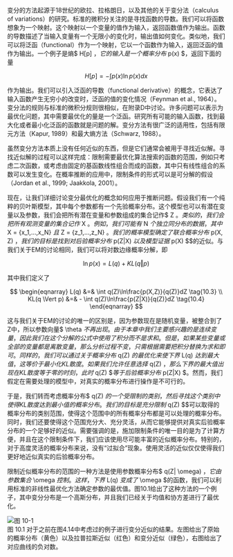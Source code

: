 变分的方法起源于18世纪的欧拉、拉格朗日，以及其他的关于变分法（calculus of variations）的研究。标准的微积分关注的是寻找函数的导数。我们可以将函数想象为一个映射。这个映射以一个变量的值作为输入，返回函数值作为输出。函数的导数描述了当输入变量有一个无限小的变化时，输出值如何变化。类似地，我们可以将泛函（functional）作为一个映射，它以一个函数作为输入，返回泛函的值作为输出。一个例子是熵$ H[p] $，它的输入是一个概率分布$ p(x) $，返回下面的量    

$$
H[p] = - \int p(x)\ln p(x) dx \tag{10.1}
$$

作为输出。我们可以引入泛函的导数（functional derivative）的概念，它表达了输入函数产生无穷小的改变时，泛函的值的变化情况（Feynman et al., 1964）。变分法的规则与标准的微积分规则很相似，在附录D中讨论。许多问题可以表示为最优化问题，其中需要最优化的量是一个泛函。研究所有可能的输入函数，找到最大化或者最小化泛函的函数就是问题的解。变分方法有很广泛的适用性，包括有限元方法（Kapur, 1989）和最大熵方法（Schwarz, 1988）。    

虽然变分方法本质上没有任何近似的东西，但是它们通常会被用于寻找近似解。寻找近似解的过程可以这样完成：限制需要最优化算法搜索的函数的范围，例如只考虑二次函数，或考虑由固定的基函数线性组合而成的函数，其中只有线性组合的系数可以发生变化。在概率推断的应用中，限制条件的形式可以是可分解的假设（Jordan et al., 1999; Jaakkola, 2001）。     

现在，让我们详细讨论变分最优化的概念如何应用于推断问题。假设我们有一个纯粹的贝叶斯模型，其中每个参数都有一个先验概率分布。这个模型也可以有潜在变量以及参数，我们会把所有潜在变量和参数组成的集合记作$ Z $。类似的，我们会把所有观测变量的集合记作$ X $。例如，我们可能有$ N $个独立同分布的数据，其中$ X = \{x_1,...,x_N\} $且$ Z = \{z_1,...,z_N\} $。我们的概率模型确定了联合概率分布$ p(X, Z) $，我们的目标是找到对后验概率分布$ p(Z|X) $以及模型证据$ p(X)
$$的近似。与我们关于EM的讨论相同，我们可以将对数边缘概率分解，即     

$$
\ln p(x) = L(q) + KL(q \Vert p) \tag{10.2}
$$

其中我们定义了    

$$
\begin{eqnarray}
L(q) &=& \int q(Z)\ln\frac{p(X,Z)}{q(Z)}dZ \tag{10.3} \\
KL(q \Vert p) &=& - \int q(Z)\ln\frac{p(Z|X)}{q(Z)}dZ \tag{10.4}
\end{eqnarray}
$$

这与我们关于EM的讨论的唯一的区别是，因为参数现在是随机变量，被整合到了Z中，所以参数向量$ \theta $不再出现。由于本章中我们主要感兴趣的是连续变量，因此我们在这个分解的公式中使用了积分而不是求和。但是，如果某些变量或全部的变量都是离散变量，那么分析过程不变，只需根据需要把积分替换为求和即可。同样的，我们可以通过关于概率分布$ q(Z) $的最优化来使下界$ L(q) $达到最大值，这等价于最小化KL散度。如果我们允许任意选择$ q(Z) $，那么下界的最大值出现在KL散度等于零的时刻，此时$ q(Z)
$$等于后验概率分布$ p(Z|X) $。然而，我们假定在需要处理的模型中，对真实的概率分布进行操作是不可行的。    

于是，我们转而考虑概率分布$ q(Z) $的一个受限制的类别，然后寻找这个类别中使得KL散度达到最小值的概率分布。我们的目标是充分限制$ q(Z)
$$可以取得的概率分布的类别范围，使得这个范围中的所有概率分布都是可以处理的概率分布。同时，我们还要使得这个范围充分大、充分灵活，从而它能够提供对真实后验概率分布的一个足够好的近似。需要强调的是，施加限制条件的唯一目的是为了计算方便，并且在这个限制条件下，我们应该使用尽可能丰富的近似概率分布。特别的，对于高度灵活的概率分布来说，没有“过拟合”现象。使用灵活的近似仅仅使得我们更好地近似真实的后验概率分布。     

限制近似概率分布的范围的一种方法是使用参数概率分布$ q(Z| \omega) $，它由参数集合$ \omega $控制。 这样，下界$ L(q) $变成了$ \omega $的函数，我们可以利用标准的非线性最优化方法确定参数的最优值。图10.1给出了这种方法的一个例子，其中变分分布是一个高斯分布，并且我们已经关于均值和协方差进行了最优化。     


![图 10-1](images/approximation.png)      
图 10.1 对于之前在图4.14中考虑过的例子进行变分近似的结果。左图给出了原始的概率分布（黄色）以及拉普拉斯近似（红色）和变分近似（绿色），右图给出了对应曲线的负对数。
